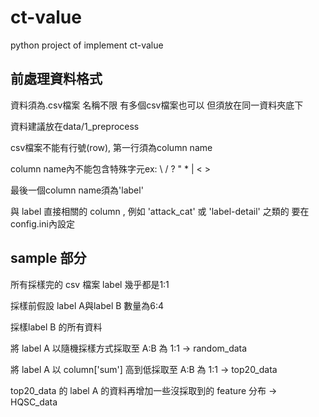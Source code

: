 # ct-value
python project of implement ct-value
## 前處理資料格式
資料須為.csv檔案 名稱不限 有多個csv檔案也可以 但須放在同一資料夾底下

資料建議放在data/1_preprocess

csv檔案不能有行號(row), 第一行須為column name

column name內不能包含特殊字元ex: \ / ? " * | < >

最後一個column name須為'label'

與 label 直接相關的 column , 例如 'attack_cat' 或 'label-detail' 之類的 要在config.ini內設定

## sample 部分
所有採樣完的 csv 檔案 label 幾乎都是1:1

採樣前假設 label A與label B 數量為6:4

採樣label B 的所有資料

將 label A 以隨機採樣方式採取至 A:B 為 1:1 -> random_data

將 label A 以 column['sum'] 高到低採取至 A:B 為 1:1 -> top20_data

top20_data 的 label A 的資料再增加一些沒採取到的 feature 分布 -> HQSC_data
